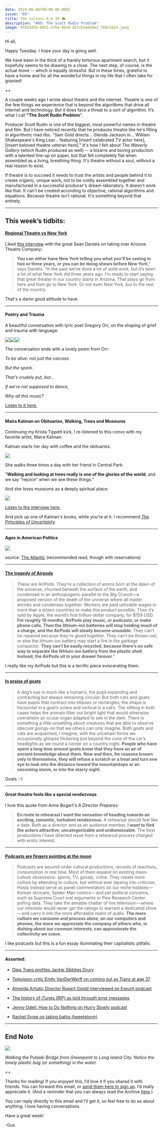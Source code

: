```yaml
---
date: 2019-06-04T00:00:00.000Z
issue: "08"
title: the curtain 6.4.19 🌦
description: "#08: The Scott Rudin Problem"
image: 9f6d2d58-0051-47ba-8b3d-82fcb1e029e2_768x1024.jpeg
---
```



Hi all,

Happy Tuesday. I hope your day is going well.

We have been in the thick of a frankly torturous apartment search, but it hopefully seems to be drawing to a close. The next step, of course, is the actual move -- which is equally stressful. But in these times, grateful to have a home and for all the wonderful things in my life that I often take for granted!

++

A couple weeks ago I wrote about theatre and the internet. Theatre is one of the few things we experience that is beyond the algorithms that drive all internet and technology. But it does face a threat to a sort of algorithm. It’s what I call **"The Scott Rudin Problem**".

Producer Scott Rudin is one of the biggest, most powerful names in theatre and film. But I have noticed recently that he produces theatre like he's filling in algorithmic mad libs. "Sam Gold directs... Glenda Jackson in... William Shakespeare's King Lear... featuring \[insert celebrated TV actor here\], \[insert beloved theatre veteran here\]." It's how I felt about _The Waverly Gallery_ (which Rudin produced as well) -- a bizarre and boring production with a talented line-up on paper, but that fell completely flat when assembled as a living, breathing thing. It's theatre without a soul, without a real reason to exist.

If theatre is to succeed it needs to trust the artists and people behind it to create organic, unique work, not to be coldly assembled together and manufactured in a successful producer's dream-laboratory. It doesn't work like that. It can't be created according to objective, rational algorithms and equations. Because theatre isn't rational. It's something beyond that entirely.

---

## This week’s tidbits:

#### **[Regional Theatre vs New York](https://tucson.com/entertainment/arizona-theatre-company-s-new-artistic-director-seeks-to-improve/article_f979e4a1-d170-545a-9a12-548bd78f07f3.html%0A)**

Liked [this interview](https://tucson.com/entertainment/arizona-theatre-company-s-new-artistic-director-seeks-to-improve/article_f979e4a1-d170-545a-9a12-548bd78f07f3.html%0A) with the great Sean Daniels on taking over Arizona Theatre Company:

> **You can either have New York telling you what you’ll be seeing in two or three years, or you can be doing shows before New York**,” says Daniels. “In the past we’ve done a lot of solid work, but it’s been a lot of what New York did three years ago. I’m ready to start saying that great theater in our country starts in Arizona. That plays go from here and then go to New York. Or not even New York, but to the rest of the country.

That's a damn good attitude to have.

---

#### **Poetry and Trauma**

A beautiful conversation with lyric poet Gregory Orr, on the shaping of grief and trauma with language:

 ![](./650edc96-c304-494a-b437-27f7965a3179_652x966.jpeg)![](./896749f5-14fd-4055-8657-5d60724403ac_723x884.jpeg)![](./278ca14f-520e-45ef-b5cd-481e9db49f10_665x1044.jpeg)

The conversation ends with a lovely poem from Orr:

_To be alive: not just the carcass_

_But the spark._

_That's crudely put, but…_

_If we're not supposed to dance,_

_Why all this music?_

[Listen to it here.](https://onbeing.org/programs/gregory-orr-shaping-grief-with-language/#transcript)

---

#### **Maira Kalman on Obituaries, Walking, Trees and Museums**

Continuing my Krista Tippett kick, I re-listened to this convo with my favorite artist, Maira Kalman.

Kalman starts her day with coffee and the obituaries:

 ![](./f5ecba79-9ce8-4c9c-a74c-846e643694e1_653x1088.jpeg)

She walks three times a day with her friend in Central Park:

"**Walking and looking at trees really is one of the glories of the world**, and we say "rejoice" when we see these things."

And she loves museums as a deeply spiritual place:

 ![](./509b0027-638a-4bc3-ba96-06641779d304_665x1025.jpeg)

[Listen to the interview here.](https://onbeing.org/programs/maira-kalman-daily-things-to-fall-in-love-with-jan2019/%0A)

And pick up one of Kalman's books, while you're at it. I recommend _[The Principles of Uncertainty](https://www.mairakalman.com/books/adult/the-principles-of-uncertainty/#1)_.

---

#### **Ages in American Politics**

 ![](./48feb426-fb09-4bcd-9100-b05935c317ad_1242x807.jpeg)

source: [The Atlantic](https://www.theatlantic.com/ideas/archive/2019/05/coming-generation-war/588670/) (recommended read, though with reservations)

---

#### **[The tragedy of Airpods](https://www.vice.com/en_us/article/neaz3d/airpods-are-a-tragedy%0A)**

> These are AirPods. They’re a collection of atoms born at the dawn of the universe, churned beneath the surface of the earth, and condensed in an anthropogenic parallel to the Big Crunch—a proposed version of the death of the universe where all matter shrinks and condenses together. Workers are paid unlivable wages in more than a dozen countries to make this product possible. Then it’s sold by Apple, the world’s first trillion-dollar company, for $159 USD. **For roughly 18 months, AirPods play music, or podcasts, or make phone calls. Then the lithium-ion batteries will stop holding much of a charge, and the AirPods will slowly become unusable**. They can’t be repaired because they're glued together. They can’t be thrown out, or else the lithium-ion battery may start a fire in the garbage compactor. **They can’t be easily recycled, because there’s no safe way to separate the lithium-ion battery from the plastic shell. Instead, the AirPods sit in your drawer forever**."

I really like my AirPods but this is a terrific piece eviscerating them.

---

#### **[In praise of goats](https://hedgehogreview.com/issues/the-human-and-the-digital/articles/for-the-love-of-goats%0A)**

> A dog’s eye is much like a human’s, the pupil expanding and contracting but always remaining circular. But both cats and goats have pupils that contract into ellipses or rectangles; the shape is horizontal in a goat’s sclera and vertical in a cat’s. The slitting in both cases helps the animals filter out bright light that would otherwise overwhelm an ocular organ adapted to see in the dark. There is something a little unsettling about creatures that are able to observe obscure goings-on that we others can only imagine. Both goats and cats are acquainted, I imagine, with the uncertain forms we occasionally glimpse flickering just beyond the cone of the car’s headlights as we round a corner on a country night. **People who have spent a long time around goats know that they have an air of ancient knowledge about them**. **Now and then, for reasons known only to themselves, they will refuse a scratch or a treat and turn one eye to look into the distance toward the mountaintops or an oncoming storm, or into the starry night.**

Goats :-)

---

#### **Great theatre feels like a special rendezvous**

I love this quote from Anne Bogart's _A Director Prepares_:

> **En route to rehearsal I want the sensation of heading towards an exciting, romantic, turbulent rendezvous**. A rehearsal should feel like a date. Both as a director and as an audience member, **I want to find the actors attractive, uncategorizable and undismissable**. The best productions I have directed issue from a rehearsal process charged with erotic interest.

---

#### **[Podcasts are fingers pointing at the moon](https://nplusonemag.com/issue-34/the-intellectual-situation/friends-of-the-pod/%0A)**

> Podcasts are second-order cultural productions, records of reactions, consumption in real time. Most of them expand on existing mass-culture obsessions: sports, TV, gossip, crime. They create more culture by attending to culture, but without ever lapsing into criticism. Hosts instead serve as panel commentators on our niche hobbies — Korean skincare, Spider-Man comics — and pet political concerns, such as Supreme Court oral arguments or Pew Research Center polling data. They take the amiable chatter of live television — where our interests would never get the ratings to warrant a dedicated show — and carry it into the more affordable realm of audio. **The more culture we consume and process alone, on our computers and phones, the more we appreciate the company of others who, in dishing about our common interests, can approximate the collectivity we crave.**

I like podcasts but this is a fun essay illuminating their capitalistic pitfalls.

---

#### **Assorted:**

*   [Diep Trans profiles Jackie Sibblies Drury](https://www.americantheatre.org/2019/05/29/jackie-sibblies-drury-thinking-and-feeling/)
    
*   [Television critic Emily VanDerWerff on coming out as Trans at age 37](https://www.vox.com/culture/2019/6/3/18647615/coming-out-transgender-handmaids-tale-emily-todd-vanderwerff)
    
*   [Almeida Artistic Director Rupert Goold interviewed on Exeunt podcast](https://overcast.fm/+EuwCh9Qkg)
    
*   [The history of iTunes (RIP) as told through error messages](https://allenpike.com/2019/itunes-error)
    
*   [Jenny Odell: How to Do Nothing on Hurry Slowly podcast](https://hurryslowly.co/jenny-odell/?utm_source=Jocelyn+K.+Glei%27s+newsletter&utm_campaign=47dc611c3d-Newsletter_12_07_17_COPY_01&utm_medium=email&utm_term=0_0d0c9bd4c2-47dc611c3d-156835973&mc_cid=47dc611c3d&mc_eid=ee68570f23)
    
*   [Rachel Syme on taking baths (tweetstorm)](https://twitter.com/rachsyme/status/975892699067961344)
    

---

## End Note

 ![](./9f6d2d58-0051-47ba-8b3d-82fcb1e029e2_768x1024.jpeg)

_Walking the Pulaski Bridge from Greenpoint to Long Island City. Notice the lonely plastic bag (or something) in the water._

++

Thanks for reading! If you enjoyed this, I’d love it if you shared it with friends. You can forward this email, or [send them here to sign up](https://guscuddy.substack.com/). I’d really appreciate it. (And a reminder that you can always read the Archive [here](https://guscuddy.substack.com/archive).)

You can reply directly to this email and I’ll get it, so feel free to do so about anything. I love having conversations.

Have a great week!

\-Gus